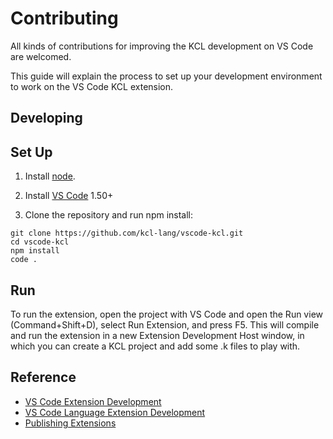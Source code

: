# Contributing

All kinds of contributions for improving the KCL development on VS Code are welcomed.

This guide will explain the process to set up your development environment to work on the VS Code KCL extension.

## Developing

## Set Up

1. Install [node](https://nodejs.org/en/).

2. Install [VS Code](https://code.visualstudio.com/download) 1.50+

2. Clone the repository and run npm install:

```
git clone https://github.com/kcl-lang/vscode-kcl.git
cd vscode-kcl
npm install
code .
```

## Run

To run the extension, open the project with VS Code and open the Run view (Command+Shift+D), select Run Extension, and press F5. This will compile and run the extension in a new Extension Development Host window, in which you can create a KCL project and add some .k files to play with.

## Reference

- [VS Code Extension Development](https://code.visualstudio.com/api/extension-guides/overview)
- [VS Code Language Extension Development](https://code.visualstudio.com/api/language-extensions/overview)
- [Publishing Extensions](https://code.visualstudio.com/api/working-with-extensions/publishing-extension)
